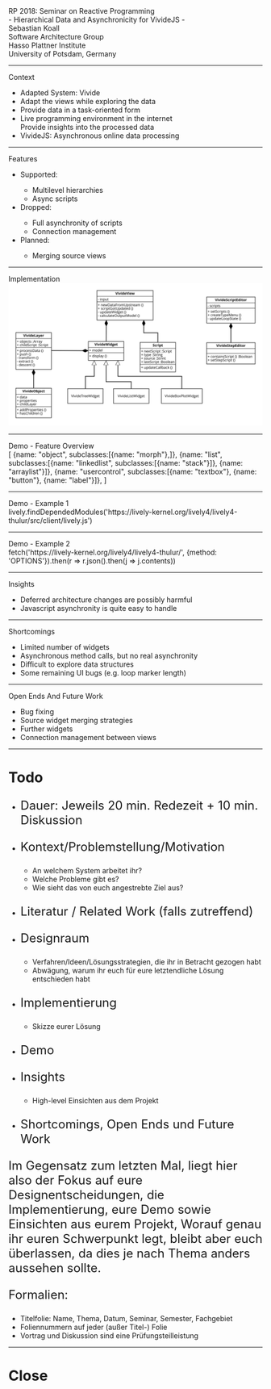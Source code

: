 <!-- markdown-config presentation=true -->

<script>
import { openBrowser, openComponent } from "doc/PX2018/project_2/utils.js"

let presentation = lively.query(this, "lively-presentation");
let slides = presentation.querySelectorAll('.lively-slide');
let ratio = "16-9";
slides.forEach(slide => {
  slide.classList += " ratio-" + ratio;
})
</script>
<link rel="stylesheet" type="text/css" href="doc/PX2018/project_2/utils.css">
<link rel="stylesheet" type="text/css" href="doc/PX2018/project_2/presentation.css">

<link rel="stylesheet" type="text/css" href="doc/PX2018/style.css" />
<link rel="stylesheet" type="text/css" href="src/client/lively.css" />
<link rel="stylesheet" type="text/css" href="templates/livelystyle.css" />

<style>
  .lively-slide {
    border: 1px solid rgb(220,220,220)
    page-break-before: always;
  }
  
  p {
    font-size: 18pt
  }
  @media print {
    .lively-slide {
      page-break-before: always;
      border: 0px solid white;
/*       border: 2px solid blue; */
    }      
  }
  
</style>

<script>
let presentButton = document.createElement('button');
presentButton.innerHTML = 'present';
presentButton.addEventListener("click", async () => {
  document.documentElement.webkitRequestFullScreen(Element.ALLOW_KEYBOARD_INPUT);
  // wait for fullscreen
  await lively.sleep(100);

  let width = Math.max(document.documentElement.clientWidth, window.innerWidth || 0);
  let height = Math.max(document.documentElement.clientHeight, window.innerHeight || 0);
  let scaling = width / slides[0].clientWidth;
  
  slides.forEach(slide => {
    slide.style.transform = 'scale(' + scaling + ')';
    slide.style.transformOrigin = 'top left';
    slide.style.position = 'fixed';
    slide.style.zIndex = '10001';
  })

  presentButton.style.display = 'none';
})

if (presentation && presentation.slides) {
  presentation.slides().forEach(ea => {
    var img = document.createElement("img")
    img.classList.add("logo")
    img.src="https://lively-kernel.org/lively4/lively4-jens/doc/PX2018/media/hpi_logo.png" 
    img.setAttribute("width", "50px")
    ea.appendChild(img)

    var div = document.createElement("div")
    div.classList.add("page-number")
    ea.appendChild(div)
  });
}

presentButton
</script>

<div class="title-frontpage">
  RP 2018: Seminar on Reactive Programming<br />- Hierarchical Data and Asynchronicity for VivideJS -
</div>

<div class="authors">
  Sebastian Koall
</div>

<div class="credentials">
  Software Architecture Group <br />Hasso Plattner Institute<br /> University of Potsdam, Germany
</div>

<script>
  var button = document.createElement("button")
  button.textContent = "print"
  button.onclick = async () => {
   var presentation = lively.query(this, "lively-presentation")
   presentation.print()
  }
  button.style = "position: absolute; bottom: 10px; left: 10px"
  button
</script>

---
<div class="title-1">Context</div>

<ul class="notes notes-big">
<li>Adapted System: Vivide</li>
<li>Adapt the views while exploring the data</li>
<li>Provide data in a task-oriented form</li>
<li>Live programming environment in the internet<br><i class="fa fa-arrow-right"></i> Provide insights into the processed data</li>
<li>VivideJS: Asynchronous online data processing</li>
</ul>

---
<div class="title-1">Features</div>

<ul class="notes notes-big">
<li>Supported: </li>
  <ul>
  <li>Multilevel hierarchies</li>
  <li>Async scripts</li>
  </ul>
<li>Dropped:</li>
  <ul>
  <li>Full asynchronity of scripts</li>
  <li>Connection management</li>
  </ul>
<li>Planned:</li>
  <ul>
  <li>Merging source views</li>
  </ul>
</ul>

---
<div class="title-1">Implementation</div>

<img class="img-big" src="vivide-classes.svg" alt="Vivide Class Hierarchy" />

---
<div class="title-1">Demo - Feature Overview</div>

<div class="first-50">
[
  {name: "object", subclasses:[{name: "morph"},]},
  {name: "list", subclasses:[{name: "linkedlist", subclasses:[{name: "stack"}]}, {name: "arraylist"}]},
  {name: "usercontrol", subclasses:[{name: "textbox"}, {name: "button"}, {name: "label"}]},
]
</div>

<div class="second-50">
<script>
(async () => {
  let workspace = await (<lively-code-mirror></lively-code-mirror>);
  workspace.value = `[
  {name: "object", subclasses:[{name: "morph"},]},
  {name: "list", subclasses:[{name: "linkedlist", subclasses:[{name: "stack"}]}, {name: "arraylist"}]},
  {name: "usercontrol", subclasses:[{name: "textbox"}, {name: "button"}, {name: "label"}]},
]`
  return workspace;
})()
</script>
</div>

---
<div class="title-1">Demo - Example 1</div>

<div class="first-50">
lively.findDependedModules('https://lively-kernel.org/lively4/lively4-thulur/src/client/lively.js')
</div>

<div class="second-50">
<script>
(async () => {
  let workspace = await (<lively-code-mirror></lively-code-mirror>);
  workspace.value = "lively.findDependedModules('https://lively-kernel.org/lively4/lively4-thulur/src/client/lively.js')";
  return workspace;
})()
</script>
</div>

---
<div class="title-1">Demo - Example 2</div>

<div class="first-50">
fetch('https://lively-kernel.org/lively4/lively4-thulur/', {method: 'OPTIONS'}).then(r => r.json().then(j => j.contents))
</div>

<div class="second-50">
<script>
(async () => {
  let workspace = await (<lively-code-mirror></lively-code-mirror>);
  workspace.value = "fetch('https://lively-kernel.org/lively4/lively4-thulur/', {method: 'OPTIONS'}).then(r => r.json().then(j => j.contents))";
  return workspace;
})()
</script>
</div>

---
<div class="title-1">Insights</div>

<ul class="notes notes-big">
<li>Deferred architecture changes are possibly harmful</li>
<li>Javascript asynchronity is quite easy to handle</li>
</ul>

---
<div class="title-1">Shortcomings</div>

<ul class="notes notes-big">
<li>Limited number of widgets</li>
<li>Asynchronous method calls, but no real asynchronity</li>
<li>Difficult to explore data structures</li>
<li>Some remaining UI bugs (e.g. loop marker length)</li>
</ul>

---
<div class="title-1">Open Ends And Future Work</div>

<ul class="notes notes-big">
<li>Bug fixing</li>
<li>Source widget merging strategies</li>
<li>Further widgets</li>
<li>Connection management between views</li>
</ul>

---

# Todo

- Dauer: Jeweils 20 min. Redezeit + 10 min. Diskussion

- Kontext/Problemstellung/Motivation
  - An welchem System arbeitet ihr?
  - Welche Probleme gibt es?
  - Wie sieht das von euch angestrebte Ziel aus?
- Literatur / Related Work (falls zutreffend)
- Designraum
  - Verfahren/Ideen/Lösungsstrategien, die ihr in Betracht gezogen habt
  - Abwägung, warum ihr euch für eure letztendliche Lösung entschieden habt
- Implementierung
  - Skizze eurer Lösung
- Demo
- Insights
  - High-level Einsichten aus dem Projekt
- Shortcomings, Open Ends und Future Work

Im Gegensatz zum letzten Mal, liegt hier also der Fokus auf eure Designentscheidungen, die Implementierung, eure Demo sowie Einsichten aus eurem Projekt,
Worauf genau ihr euren Schwerpunkt legt, bleibt aber euch überlassen, da dies je nach Thema anders aussehen sollte.

Formalien:
* Titelfolie: Name, Thema, Datum, Seminar, Semester, Fachgebiet
* Foliennummern auf jeder (außer Titel-) Folie
* Vortrag und Diskussion sind eine Prüfungsteilleistung


---

# Close

<script>
let closeButton = document.createElement('button')
closeButton.innerHTML = 'close';
closeButton.addEventListener("click", closeFullscreen);

function closeFullscreen() {
  document.webkitCancelFullScreen();
  let slides = presentation.querySelectorAll('.lively-slide');
  slides.forEach(slide => {
    slide.style.transform = 'none';
    slide.style.position = 'relative';
    slide.style.zIndex = '1';
  })
  
  presentButton.style.display = 'inline';
}

closeButton
</script>
